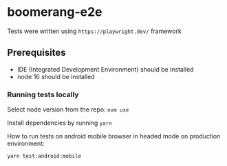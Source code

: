 # boomerang-e2e

Tests were written using `https://playwright.dev/` framework

## Prerequisites

-   IDE (Integrated Development Environment) should be installed
-   node 16 should be installed

### Running tests locally

Select node version from the repo: `nvm use`

Install dependencies by running `yarn`

How to run tests on android mobile browser in headed mode on production environment:

```
yarn test:android:mobile
```
